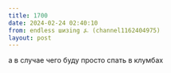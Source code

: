 ```yaml
---
title: 1700
date: 2024-02-24 02:40:10
from: endless шизing ⍼ (channel1162404975)
layout: post
---
```


а в случае чего буду просто спать в клумбах
